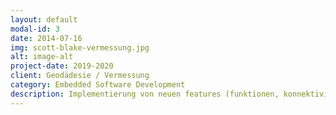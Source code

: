 ```yaml
---
layout: default
modal-id: 3
date: 2014-07-16
img: scott-blake-vermessung.jpg
alt: image-alt
project-date: 2019-2020
client: Geodädesie / Vermessung
category: Embedded Software Development
description: Implementierung von neuen features (funktionen, konnektivität, datenverarbeitung) für ein computergestütztes Vermessungssystem. Konzeptierung und Implementierung der neuen Framework-Generation für die neue Soft- und Hardware-Basis für die neuen Produktlinien.
---
```

